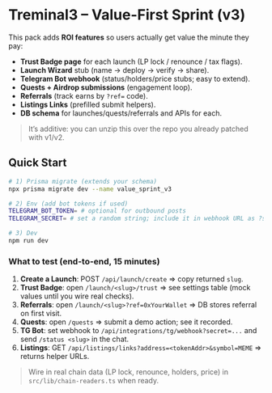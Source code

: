 # Treminal3 – Value-First Sprint (v3)

This pack adds **ROI features** so users actually get value the minute they pay:
- **Trust Badge page** for each launch (LP lock / renounce / tax flags).
- **Launch Wizard** stub (name → deploy → verify → share).
- **Telegram Bot webhook** (status/holders/price stubs; easy to extend).
- **Quests + Airdrop submissions** (engagement loop).
- **Referrals** (track earns by `?ref=` code).
- **Listings Links** (prefilled submit helpers).
- **DB schema** for launches/quests/referrals and APIs for each.

> It’s additive: you can unzip this over the repo you already patched with v1/v2.

## Quick Start
```bash
# 1) Prisma migrate (extends your schema)
npx prisma migrate dev --name value_sprint_v3

# 2) Env (add bot tokens if used)
TELEGRAM_BOT_TOKEN= # optional for outbound posts
TELEGRAM_SECRET= # set a random string; include it in webhook URL as ?secret=...

# 3) Dev
npm run dev
```

### What to test (end-to-end, 15 minutes)
1. **Create a Launch**: POST `/api/launch/create` ⇒ copy returned `slug`.
2. **Trust Badge**: open `/launch/<slug>/trust` ⇒ see settings table (mock values until you wire real checks).
3. **Referrals**: open `/launch/<slug>?ref=0xYourWallet` ⇒ DB stores referral on first visit.
4. **Quests**: open `/quests` ⇒ submit a demo action; see it recorded.
5. **TG Bot**: set webhook to `/api/integrations/tg/webhook?secret=...` and send `/status <slug>` in the chat.
6. **Listings**: GET `/api/listings/links?address=<tokenAddr>&symbol=MEME` ⇒ returns helper URLs.

> Wire in real chain data (LP lock, renounce, holders, price) in `src/lib/chain-readers.ts` when ready.
